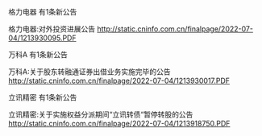 格力电器 有1条新公告 

格力电器:对外投资进展公告 http://static.cninfo.com.cn/finalpage/2022-07-04/1213930095.PDF 

万科A 有1条新公告 

万科A:关于股东转融通证券出借业务实施完毕的公告 http://static.cninfo.com.cn/finalpage/2022-07-04/1213930017.PDF 

立讯精密 有1条新公告 

立讯精密:关于实施权益分派期间“立讯转债“暂停转股的公告 http://static.cninfo.com.cn/finalpage/2022-07-04/1213918750.PDF 

